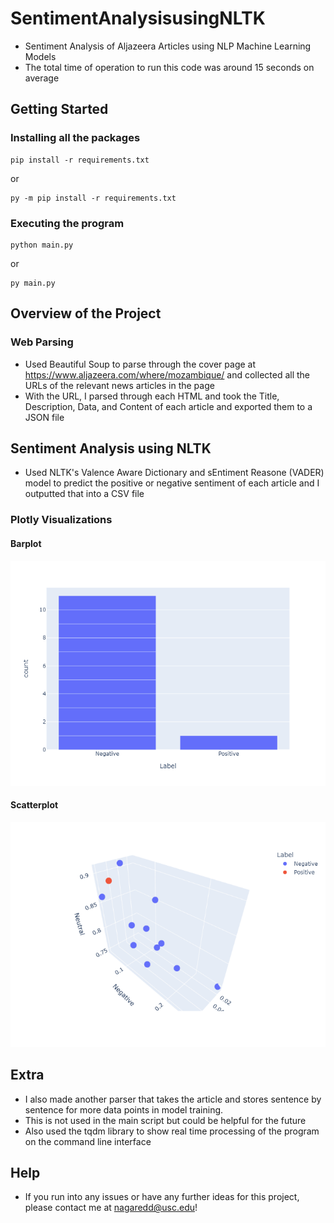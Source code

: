 # SentimentAnalysisusingNLTK
* Sentiment Analysis of Aljazeera Articles using NLP Machine Learning Models 
* The total time of operation to run this code was around 15 seconds on average

## Getting Started

### Installing all the packages 
```
pip install -r requirements.txt
```
or
```
py -m pip install -r requirements.txt
```
### Executing the program
```
python main.py
```
or
```
py main.py
```
## Overview of the Project 

### Web Parsing 
* Used Beautiful Soup to parse through the cover page at https://www.aljazeera.com/where/mozambique/ and collected all the URLs of the relevant news articles in the page 
* With the URL, I parsed through each HTML and took the Title, Description, Data, and Content of each article and exported them to a JSON file 
## Sentiment Analysis using NLTK 
* Used NLTK's Valence Aware Dictionary and sEntiment Reasone (VADER) model to predict the positive or negative sentiment of each article and I outputted that into a CSV file
### Plotly Visualizations 
#### Barplot
![Barplot](/Plots/bar.png)
#### Scatterplot
![Scatterplot](/Plots/scatterplot.png)
## Extra 
* I also made another parser that takes the article and stores sentence by sentence for more data points in model training. 
* This is not used in the main script but could be helpful for the future 
* Also used the tqdm library to show real time processing of the program on the command line interface
## Help

* If you run into any issues or have any further ideas for this project, please contact me at nagaredd@usc.edu!

